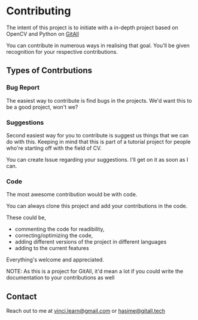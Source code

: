 # Contributing  
The intent of this project is to initiate with a in-depth project based on OpenCV and Python on [GitAll](https://gitall.tech)  

You can contribute in numerous ways in realising that goal. You'll be given recognition for your respective contributions.

## Types of Contrbutions  
### Bug Report  
The easiest way to contribute is find bugs in the projects. We'd want this to be a good project, won't we?  

### Suggestions  
Second easiest way for you to contribute is suggest us things that we can do with this. 
Keeping in mind that this is part of a tutorial project for people who're starting off with the field of CV.  

You can create Issue regarding your suggestions. I'll get on it as soon as I can.

### Code  
The most awesome contribution would be with code.  

You can always clone this project and add your contributions in the code.  

These could be,
* commenting the code for readibility,
* correcting/optimizing the code,
* adding different versions of the project in different languages
* adding to the current features  

Everything's welcome and appreciated.  

NOTE: As this is a project for GitAll, it'd mean a lot if you could write the documentation to your contributions as well

## Contact
Reach out to me at vinci.learn@gmail.com or hasime@gitall.tech
